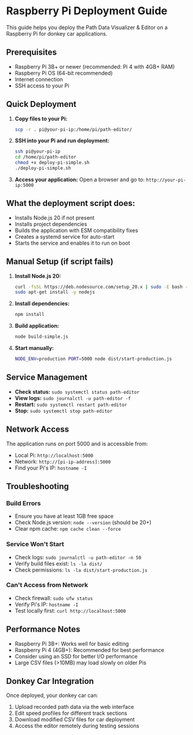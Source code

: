 # Raspberry Pi Deployment Guide

This guide helps you deploy the Path Data Visualizer & Editor on a Raspberry Pi for donkey car applications.

## Prerequisites

- Raspberry Pi 3B+ or newer (recommended: Pi 4 with 4GB+ RAM)
- Raspberry Pi OS (64-bit recommended)
- Internet connection
- SSH access to your Pi

## Quick Deployment

1. **Copy files to your Pi:**
   ```bash
   scp -r . pi@your-pi-ip:/home/pi/path-editor/
   ```

2. **SSH into your Pi and run deployment:**
   ```bash
   ssh pi@your-pi-ip
   cd /home/pi/path-editor
   chmod +x deploy-pi-simple.sh
   ./deploy-pi-simple.sh
   ```

3. **Access your application:**
   Open a browser and go to: `http://your-pi-ip:5000`

## What the deployment script does:

- Installs Node.js 20 if not present
- Installs project dependencies
- Builds the application with ESM compatibility fixes
- Creates a systemd service for auto-start
- Starts the service and enables it to run on boot

## Manual Setup (if script fails)

1. **Install Node.js 20:**
   ```bash
   curl -fsSL https://deb.nodesource.com/setup_20.x | sudo -E bash -
   sudo apt-get install -y nodejs
   ```

2. **Install dependencies:**
   ```bash
   npm install
   ```

3. **Build application:**
   ```bash
   node build-simple.js
   ```

4. **Start manually:**
   ```bash
   NODE_ENV=production PORT=5000 node dist/start-production.js
   ```

## Service Management

- **Check status:** `sudo systemctl status path-editor`
- **View logs:** `sudo journalctl -u path-editor -f`
- **Restart:** `sudo systemctl restart path-editor`
- **Stop:** `sudo systemctl stop path-editor`

## Network Access

The application runs on port 5000 and is accessible from:
- Local Pi: `http://localhost:5000`
- Network: `http://[pi-ip-address]:5000`
- Find your Pi's IP: `hostname -I`

## Troubleshooting

### Build Errors
- Ensure you have at least 1GB free space
- Check Node.js version: `node --version` (should be 20+)
- Clear npm cache: `npm cache clean --force`

### Service Won't Start
- Check logs: `sudo journalctl -u path-editor -n 50`
- Verify build files exist: `ls -la dist/`
- Check permissions: `ls -la dist/start-production.js`

### Can't Access from Network
- Check firewall: `sudo ufw status`
- Verify Pi's IP: `hostname -I`
- Test locally first: `curl http://localhost:5000`

## Performance Notes

- Raspberry Pi 3B+: Works well for basic editing
- Raspberry Pi 4 (4GB+): Recommended for best performance
- Consider using an SSD for better I/O performance
- Large CSV files (>10MB) may load slowly on older Pis

## Donkey Car Integration

Once deployed, your donkey car can:
1. Upload recorded path data via the web interface
2. Edit speed profiles for different track sections
3. Download modified CSV files for car deployment
4. Access the editor remotely during testing sessions